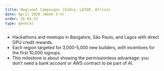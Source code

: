 ```yaml
---
title: Regional Campaigns (India, LATAM, Africa)
date: April 2026 (Week 3-4)
order: 26-04-22
type: general
---
```


- Hackathons and meetups in Bangalore, São Paulo, and Lagos with direct GPU credit rewards.
- Each region targeted for 3,000-5,000 new builders, with incentives for the first 10,000 signups.
- This milestone is about showing the permissionless advantage: you don’t need a bank account or AWS contract to be part of AI.
